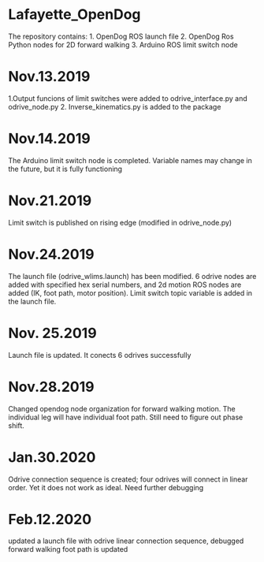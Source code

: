 # Lafayette_OpenDog
   The repository contains:
      1. OpenDog ROS launch file
      2. OpenDog Ros Python nodes for 2D forward walking
      3. Arduino ROS limit switch node
      
   # Nov.13.2019
   1.Output funcions of limit switches were added to odrive_interface.py and odrive_node.py
   2. Inverse_kinematics.py is added to the package
   # Nov.14.2019
   The Arduino limit switch node is completed. Variable names may change in the future, but it is fully functioning
   # Nov.21.2019
   Limit switch is published on rising edge (modified in odrive_node.py)
   # Nov.24.2019
   The launch file (odrive_wlims.launch) has been modified. 6 odrive nodes are added with specified hex serial numbers, and 
   2d motion ROS nodes are added (IK, foot path, motor position).
   Limit switch topic variable is added in the launch file.
   # Nov. 25.2019
   Launch file is updated. It conects 6 odrives successfully
   # Nov.28.2019
   Changed opendog node organization for forward walking motion. The individual leg will have individual foot path. Still need to figure out phase shift.
   # Jan.30.2020
   Odrive connection sequence is created; four odrives will connect in linear order. Yet it does not work as ideal. Need further debugging
   # Feb.12.2020
   updated a launch file with odrive linear connection sequence, debugged forward walking foot path is updated
